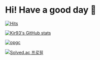 # Hi! Have a good day 👋

[![Hits](https://hits.seeyoufarm.com/api/count/incr/badge.svg?url=https%3A%2F%2Fgithub.com%2FKir93%2FKir93&count_bg=%2379C83D&title_bg=%23555555&icon=&icon_color=%23E7E7E7&title=hits&edge_flat=false)](https://hits.seeyoufarm.com)

[![Kir93's GitHub stats](https://github-readme-stats.vercel.app/api?username=Kir93&show_icons=true&theme=radical)](https://github-readme-stats.vercel.app/api?username=Kir93&show_icons=true&theme=radical)

[![opgc](https://api.opgc.me/githubs/users/Kir93/tag/?theme=dracula)](https://opgc.me/#/users/Kir93)

[![Solved.ac
프로필](http://mazassumnida.wtf/api/v2/generate_badge?boj=kir93)](https://solved.ac/kir93)

